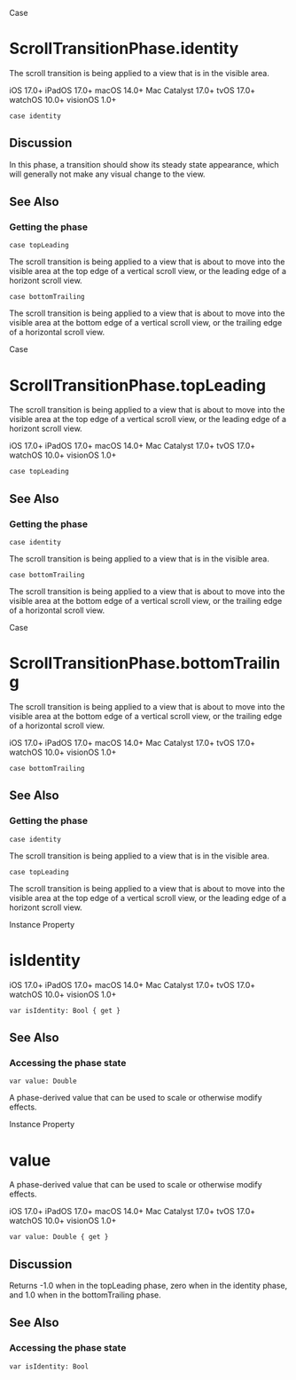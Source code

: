 Case

# ScrollTransitionPhase.identity

The scroll transition is being applied to a view that is in the visible area.

iOS 17.0+  iPadOS 17.0+  macOS 14.0+  Mac Catalyst 17.0+  tvOS 17.0+  watchOS
10.0+  visionOS 1.0+

    
    
    case identity

## Discussion

In this phase, a transition should show its steady state appearance, which
will generally not make any visual change to the view.

## See Also

### Getting the phase

`case topLeading`

The scroll transition is being applied to a view that is about to move into
the visible area at the top edge of a vertical scroll view, or the leading
edge of a horizont scroll view.

`case bottomTrailing`

The scroll transition is being applied to a view that is about to move into
the visible area at the bottom edge of a vertical scroll view, or the trailing
edge of a horizontal scroll view.

Case

# ScrollTransitionPhase.topLeading

The scroll transition is being applied to a view that is about to move into
the visible area at the top edge of a vertical scroll view, or the leading
edge of a horizont scroll view.

iOS 17.0+  iPadOS 17.0+  macOS 14.0+  Mac Catalyst 17.0+  tvOS 17.0+  watchOS
10.0+  visionOS 1.0+

    
    
    case topLeading

## See Also

### Getting the phase

`case identity`

The scroll transition is being applied to a view that is in the visible area.

`case bottomTrailing`

The scroll transition is being applied to a view that is about to move into
the visible area at the bottom edge of a vertical scroll view, or the trailing
edge of a horizontal scroll view.

Case

# ScrollTransitionPhase.bottomTrailing

The scroll transition is being applied to a view that is about to move into
the visible area at the bottom edge of a vertical scroll view, or the trailing
edge of a horizontal scroll view.

iOS 17.0+  iPadOS 17.0+  macOS 14.0+  Mac Catalyst 17.0+  tvOS 17.0+  watchOS
10.0+  visionOS 1.0+

    
    
    case bottomTrailing

## See Also

### Getting the phase

`case identity`

The scroll transition is being applied to a view that is in the visible area.

`case topLeading`

The scroll transition is being applied to a view that is about to move into
the visible area at the top edge of a vertical scroll view, or the leading
edge of a horizont scroll view.

Instance Property

# isIdentity

iOS 17.0+  iPadOS 17.0+  macOS 14.0+  Mac Catalyst 17.0+  tvOS 17.0+  watchOS
10.0+  visionOS 1.0+

    
    
    var isIdentity: Bool { get }

## See Also

### Accessing the phase state

`var value: Double`

A phase-derived value that can be used to scale or otherwise modify effects.

Instance Property

# value

A phase-derived value that can be used to scale or otherwise modify effects.

iOS 17.0+  iPadOS 17.0+  macOS 14.0+  Mac Catalyst 17.0+  tvOS 17.0+  watchOS
10.0+  visionOS 1.0+

    
    
    var value: Double { get }

## Discussion

Returns -1.0 when in the topLeading phase, zero when in the identity phase,
and 1.0 when in the bottomTrailing phase.

## See Also

### Accessing the phase state

`var isIdentity: Bool`


